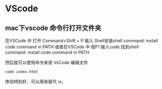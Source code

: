 # VScode

## mac下vscode 命令行打开文件夹

在VSCode 中 打开 Command+Shift + P 输入 Shell安装shell command: install code command in PATH
或者在VSCode 中 按F1 输入code 找到shell command: install code command in PATH

然后就可以使用命令来用 VsCode 编辑文件

```
code index.html
```

体验特别好，可以用来替代 vi。
